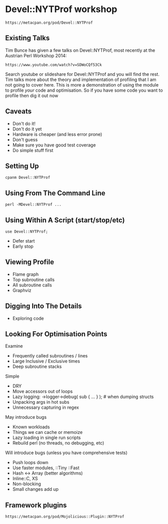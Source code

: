 # Devel::NYTProf workshop

	https://metacpan.org/pod/Devel::NYTProf

## Existing Talks

Tim Bunce has given a few talks on Devel::NYTProf, most recently at the
Austrian Perl Workshop 2014:

	https://www.youtube.com/watch?v=SDWoCQf53Ck

Search youtube or slideshare for Devel::NYTProf and you will find the
rest. Tim talks more about the theory and implementation of profiling
that I am not going to cover here. This is more a demonstration of using
the module to profile *your* code and optimisation. So if you have some
code you want to profile then dig it out now

## Caveats

 * Don't do it!
 * Don't do it yet
 * Hardware is cheaper (and less error prone)
 * Don't guess
 * Make sure you have good test coverage
 * Do simple stuff first

## Setting Up

	cpanm Devel::NYTProf

## Using From The Command Line

	perl -MDevel::NYTProf ...

## Using Within A Script (start/stop/etc)

	use Devel::NYTProf;

 * Defer start
 * Early stop

## Viewing Profile

 * Flame graph
 * Top subroutine calls
 * All subroutine calls
 * Graphviz

## Digging Into The Details

 * Exploring code

## Looking For Optimisation Points

Examine

 * Frequently called subroutines / lines
 * Large Inclusive / Exclusive times
 * Deep subroutine stacks

Simple

 * DRY
 * Move accessors out of loops
 * Lazy logging: ->logger->debug( sub { ... } ); # when dumping structs
 * Unpacking args in hot subs
 * Unnecessary capturing in regex

May introduce bugs

 * Known workloads
 * Things we can cache or memoize
 * Lazy loading in single run scripts
 * Rebuild perl (no threads, no debugging, etc)

Will introduce bugs (unless you have comprehensive tests)

 * Push loops down
 * Use faster modules, ::Tiny ::Fast
 * Hash <-> Array (better algorithms)
 * Inline::C, XS
 * Non-blocking
 * Small changes add up

## Framework plugins

	https://metacpan.org/pod/Mojolicious::Plugin::NYTProf
